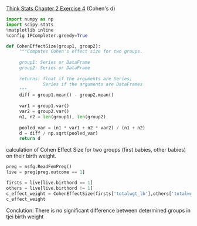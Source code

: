 [Think Stats Chapter 2 Exercise 4](http://greenteapress.com/thinkstats2/html/thinkstats2003.html#toc24) (Cohen's d)

```python
import numpy as np
import scipy.stats
%matplotlib inline
%config IPCompleter.greedy=True
```


```python
def CohenEffectSize(group1, group2):
     """Computes Cohen's effect size for two groups.
     
     group1: Series or DataFrame
     group2: Series or DataFrame
     
     returns: float if the arguments are Series;
              Series if the arguments are DataFrames
     """
     diff = group1.mean() - group2.mean()
 
     var1 = group1.var()
     var2 = group2.var()
     n1, n2 = len(group1), len(group2)
 
     pooled_var = (n1 * var1 + n2 * var2) / (n1 + n2)
     d = diff / np.sqrt(pooled_var)
     return d
 ```

 calculation of Cohen Effect Size for two groups (first babies, other babies) on their birth weight.

 ```python
 preg = nsfg.ReadFemPreg()
 live = preg[preg.outcome == 1]
 
 firsts = live[live.birthord == 1]
 others = live[live.birthord != 1]
 c_effect_weight = CohenEffectSize(firsts['totalwgt_lb'],others['totalwgt_lb'])
 c_effect_weight
 ```

Conclution: There is no significant difference between determined groups in tjei birth weight
